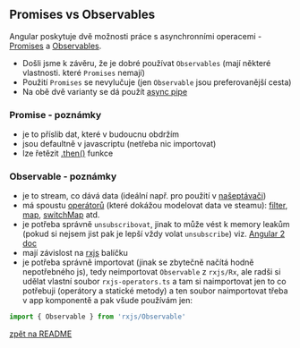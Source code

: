 ## Promises vs Observables

Angular poskytuje dvě možnosti práce s asynchronními operacemi - [Promises](http://learnangular2.com/es6/promises) a [Observables](http://learnangular2.com/es6/observables/).

- Došli jsme k závěru, že je dobré používat `Observables` (mají některé vlastnosti. které `Promises` nemají)
- Použití `Promises` se nevylučuje (jen `Observable` jsou preferovanější cesta)
- Na obě dvě varianty se dá použít [async pipe](https://angular.io/docs/ts/latest/api/common/index/AsyncPipe-pipe.html)

### Promise - poznámky

- je to příslib dat, které v budoucnu obdržím
- jsou defaultně v javascriptu (netřeba nic importovat)
- lze řetězit [.then()](http://es6-features.org/#PromiseUsage) funkce

### Observable - poznámky

- je to stream, co dává data (ideální např. pro použití v [našeptávači](https://angular.io/docs/ts/latest/guide/server-communication.html#!#a-wasteful-app))
- má spoustu [operátorů](http://reactivex.io/rxjs/class/es6/Observable.js~Observable.html) (které dokážou modelovat data ve steamu): [filter](http://reactivex.io/rxjs/class/es6/Observable.js~Observable.html#instance-method-filter), [map](http://reactivex.io/rxjs/class/es6/Observable.js~Observable.html#instance-method-map), [switchMap](http://reactivex.io/rxjs/class/es6/Observable.js~Observable.html#instance-method-switchMap) atd.
- je potřeba správně `unsubscribovat`, jinak to může vést k memory leakům (pokud si nejsem jist pak je lepší vždy volat `unsubscribe`) viz. [Angular 2 doc](https://angular.io/docs/ts/latest/cookbook/component-communication.html#!#bidirectional-service)
- mají závislost na [rxjs](https://github.com/ReactiveX/RxJS) balíčku
- je potřeba správně importovat (jinak se zbytečně načítá hodně nepotřebného js), tedy neimportovat `Observable` z `rxjs/Rx`, ale radši si udělat vlastní soubor `rxjs-operators.ts` a tam si naimportovat jen to co potřebuji (operátory a statické metody) a ten soubor naimportovat třeba v app komponentě a pak všude používám jen:

```js
import { Observable } from 'rxjs/Observable'
```

[zpět na README](../../README.md)

